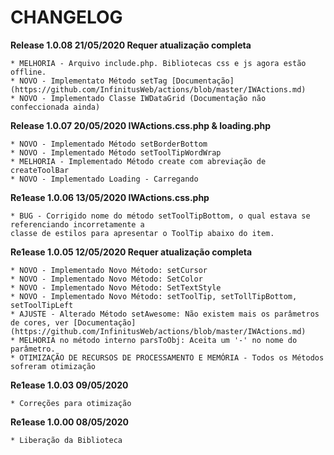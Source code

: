 # CHANGELOG

**Release 1.0.08 21/05/2020 Requer atualização completa**

    * MELHORIA - Arquivo include.php. Bibliotecas css e js agora estão offline.
    * NOVO - Implementato Método setTag [Documentação](https://github.com/InfinitusWeb/actions/blob/master/IWActions.md)
    * NOVO - Implementado Classe IWDataGrid (Documentação não confeccionada ainda)
   

**Release 1.0.07 20/05/2020 IWActions.css.php & loading.php**

    * NOVO - Implementado Método setBorderBottom
    * NOVO - Implementado Método setToolTipWordWrap
    * MELHORIA - Implementado Método create com abreviação de createToolBar
    * NOVO - Implementado Loading - Carregando

**Re1ease 1.0.06 13/05/2020 IWActions.css.php** 

    * BUG - Corrigido nome do método setToolTipBottom, o qual estava se referenciando incorretamente a
    classe de estilos para apresentar o ToolTip abaixo do item.


**Re1ease 1.0.05 12/05/2020 Requer atualização completa** 

    * NOVO - Implementado Novo Método: setCursor 
    * NOVO - Implementado Novo Método: SetColor
    * NOVO - Implementado Novo Método: SetTextStyle
    * NOVO - Implementado Novo Método: setToolTip, setTollTipBottom, setToolTipLeft
    * AJUSTE - Alterado Método setAwesome: Não existem mais os parâmetros de cores, ver [Documentação](https://github.com/InfinitusWeb/actions/blob/master/IWActions.md)
    * MELHORIA no método interno parsToObj: Aceita um '-' no nome do parâmetro.
    * OTIMIZAÇÃO DE RECURSOS DE PROCESSAMENTO E MEMÓRIA - Todos os Métodos sofreram otimização

**Re1ease 1.0.03 09/05/2020** 

    * Correções para otimização

**Re1ease 1.0.00  08/05/2020**

    * Liberação da Biblioteca
